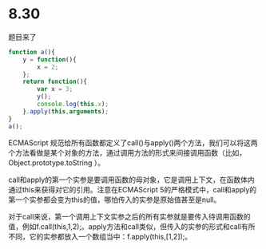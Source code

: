 # 8.30

题目来了

```javascript
function a(){
    y = function(){
        x = 2;
    };
    return function(){
        var x = 3;
        y();
        console.log(this.x);
    }.apply(this,arguments);
}
a();
```



ECMAScript 规范给所有函数都定义了call()与apply()两个方法，我们可以将这两个方法看做是某个对象的方法，通过调用方法的形式来间接调用函数（比如，Object.prototype.toString ）。

call和apply的第一个实参是要调用函数的母对象，它是调用上下文，在函数体内通过this来获得对它的引用。注意在ECMAScript 5的严格模式中，call和apply的第一个实参都会变为this的值，哪怕传入的实参是原始值甚至是null。

对于call来说，第一个调用上下文实参之后的所有实参就是要传入待调用函数的值，例如f.call(this,1,2);。apply方法和call类似，但传入的实参的形式和call有所不同，它的实参都放入一个数组当中：f.apply(this,[1,2]);。